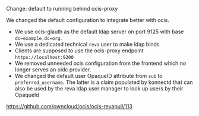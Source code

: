 Change: default to running behind ocis-proxy

We changed the default configuration to integrate better with ocis.

- We use ocis-glauth as the default ldap server on port 9125 with base `dc=example,dc=org`.
- We use a dedicated technical `reva` user to make ldap binds
- Clients are supposed to use the ocis-proxy endpoint `https://localhost:9200`
- We removed unneeded ocis configuration from the frontend which no longer serves an oidc provider.
- We changed the default user OpaqueID attribute from `sub` to `preferred_username`. The latter is a claim populated by konnectd that can also be used by the reva ldap user manager to look up users by their OpaqueId

https://github.com/owncloud/ocis/ocis-revapull/113
